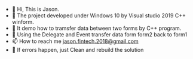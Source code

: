 - 👋 Hi, This is Jason.  
- 👀 The project developed under Windows 10 by Visual studio 2019 C++ winform.
- 🌱 It demo how to tramsfer data between two forms by C++ program.
- 💞️ Using the Delegate and Event transfer data form form2 back to form1
- 📫 How to reach me jason.fintech.2018@gmail.com
- 👀 If errors happen, just Clean and rebuild the solution
